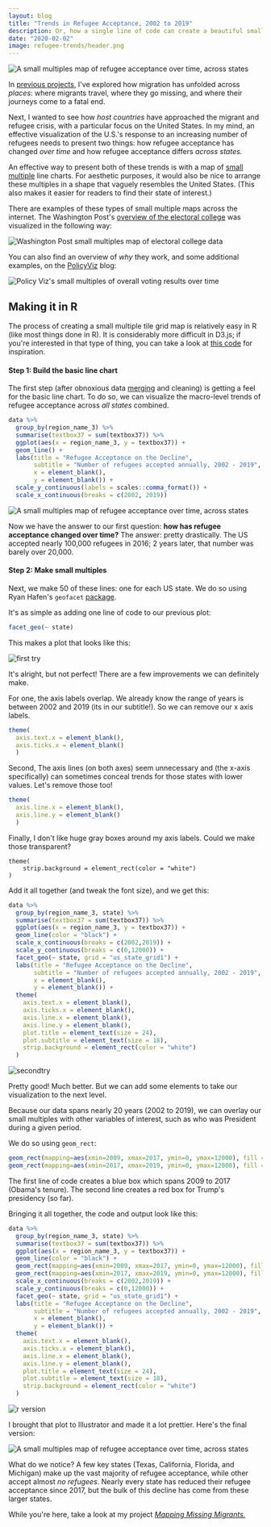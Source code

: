 ```yaml
---
layout: blog
title: "Trends in Refugee Acceptance, 2002 to 2019"
description: Or, how a single line of code can create a beautiful small multiples US map.
date: "2020-02-02"
image: refugee-trends/header.png
---
```


<script>
  import Image from "../../lib/global/Image.svelte"
  import Info from "../../lib/global/Info.svelte"
</script>

<Image alt="A small multiples map of refugee acceptance over time, across states" src="../images/blog/refugee-trends/featured.png"></Image>

In [previous projects](https://connorrothschild.github.io/map-missing-migrants/), I've explored how migration has unfolded across _places_: where migrants travel, where they go missing, and where their journeys come to a fatal end.

Next, I wanted to see how _host countries_ have approached the migrant and refugee crisis, with a particular focus on the United States. In my mind, an effective visualization of the U.S.'s response to an increasing number of refugees needs to present two things: how refugee acceptance has changed _over time_ and how refugee acceptance differs _across states._

An effective way to present both of these trends is with a map of [small multiple](https://en.wikipedia.org/wiki/Small_multiple) line charts. For aesthetic purposes, it would also be nice to arrange these multiples in a shape that vaguely resembles the United States. (This also makes it easier for readers to find their state of interest.)

There are examples of these types of small multiple maps across the internet. The Washington Post's [overview of the electoral college](https://www.washingtonpost.com/graphics/politics/how-fair-is-the-electoral-college/) was visualized in the following way:

<Image alt="Washington Post small multiples map of electoral college data" src="../images/blog/refugee-trends/wapo.png"></Image>

You can also find an overview of _why_ they work, and some additional examples, on the [PolicyViz](https://policyviz.com/2016/05/19/small-multiple-tile-grid-map/) blog:

<Image alt="Policy Viz's small multiples of overall voting results over time" src="../images/blog/refugee-trends/policyviz.jpg"></Image>

## Making it in R

The process of creating a small multiple tile grid map is relatively easy in R (like most things done in R). It is considerably more difficult in D3.js; if you're interested in that type of thing, you can take a look at [this code](https://bl.ocks.org/jinniluo/a95b27b1f4ea65ae94ab6ca3fcfb5934#index.html) for inspiration.

#### Step 1: Build the basic line chart

The first step (after obnoxious data [merging](https://raw.githubusercontent.com/connorrothschild/R/master/refugee-trends/merge.R) and cleaning) is getting a feel for the basic line chart. To do so, we can visualize the macro-level trends of refugee acceptance across _all states_ combined.

```r
data %>%
  group_by(region_name_3) %>%
  summarise(textbox37 = sum(textbox37)) %>%
  ggplot(aes(x = region_name_3, y = textbox37)) +
  geom_line() +
  labs(title = "Refugee Acceptance on the Decline",
       subtitle = "Number of refugees accepted annually, 2002 - 2019",
       x = element_blank(),
       y = element_blank()) +
  scale_y_continuous(labels = scales::comma_format()) +
  scale_x_continuous(breaks = c(2002, 2019))
```

<Image alt="A small multiples map of refugee acceptance over time, across states" src="../images/blog/refugee-trends/macro.jpg"></Image>

Now we have the answer to our first question: **how has refugee acceptance changed over time?** The answer: pretty drastically. The US accepted nearly 100,000 refugees in 2016; 2 years later, that number was barely over 20,000.

#### Step 2: Make small multiples

Next, we make 50 of these lines: one for each US state. We do so using Ryan Hafen's `geofacet` [package](https://hafen.github.io/geofacet/rd.html).

It's as simple as adding one line of code to our previous plot:

```r
facet_geo(~ state)
```

This makes a plot that looks like this:

<Image alt="first try" src="../images/blog/refugee-trends/firsttry.jpg"></Image>

It's alright, but not perfect! There are a few improvements we can definitely make.

For one, the axis labels overlap. We already know the range of years is between 2002 and 2019 (its in our subtitle!). So we can remove our x axis labels.

```r
theme(
  axis.text.x = element_blank(),
  axis.ticks.x = element_blank()
  )
```

Second, The axis lines (on both axes) seem unnecessary and (the x-axis specifically) can sometimes conceal trends for those states with lower values. Let's remove those too!

```r
theme(
  axis.line.x = element_blank(),
  axis.line.y = element_blank()
  )
```

Finally, I don't like huge gray boxes around my axis labels. Could we make those transparent?

```
theme(
    strip.background = element_rect(color = "white")
)
```

Add it all together (and tweak the font size), and we get this:

```r
data %>%
  group_by(region_name_3, state) %>%
  summarise(textbox37 = sum(textbox37)) %>%
  ggplot(aes(x = region_name_3, y = textbox37)) +
  geom_line(color = "black") +
  scale_x_continuous(breaks = c(2002,2019)) +
  scale_y_continuous(breaks = c(0,12000)) +
  facet_geo(~ state, grid = "us_state_grid1") +
  labs(title = "Refugee Acceptance on the Decline",
       subtitle = "Number of refugees accepted annually, 2002 - 2019",
       x = element_blank(),
       y = element_blank()) +
  theme(
    axis.text.x = element_blank(),
    axis.ticks.x = element_blank(),
    axis.line.x = element_blank(),
    axis.line.y = element_blank(),
    plot.title = element_text(size = 24),
    plot.subtitle = element_text(size = 18),
    strip.background = element_rect(color = "white")
  )
```

<Image alt="secondtry" src="../images/blog/refugee-trends/secondtry.jpg"></Image>

Pretty good! Much better. But we can add some elements to take our visualization to the next level.

Because our data spans nearly 20 years (2002 to 2019), we can overlay our small multiples with other variables of interest, such as who was President during a given period.

We do so using `geom_rect`:

```r
geom_rect(mapping=aes(xmin=2009, xmax=2017, ymin=0, ymax=12000), fill = "#ADD8E6", alpha = .05) +
geom_rect(mapping=aes(xmin=2017, xmax=2019, ymin=0, ymax=12000), fill = "#FF9999", alpha = .05) +
```

The first line of code creates a blue box which spans 2009 to 2017 (Obama's tenure). The second line creates a red box for Trump's presidency (so far).

Bringing it all together, the code and output look like this:

```r
data %>%
  group_by(region_name_3, state) %>%
  summarise(textbox37 = sum(textbox37)) %>%
  ggplot(aes(x = region_name_3, y = textbox37)) +
  geom_line(color = "black") +
  geom_rect(mapping=aes(xmin=2009, xmax=2017, ymin=0, ymax=12000), fill = "#ADD8E6", alpha = .05) +
  geom_rect(mapping=aes(xmin=2017, xmax=2019, ymin=0, ymax=12000), fill = "#FF9999", alpha = .05) +
  scale_x_continuous(breaks = c(2002,2019)) +
  scale_y_continuous(breaks = c(0,12000)) +
  facet_geo(~ state, grid = "us_state_grid1") +
  labs(title = "Refugee Acceptance on the Decline",
       subtitle = "Number of refugees accepted annually, 2002 - 2019",
       x = element_blank(),
       y = element_blank()) +
  theme(
    axis.text.x = element_blank(),
    axis.ticks.x = element_blank(),
    axis.line.x = element_blank(),
    axis.line.y = element_blank(),
    plot.title = element_text(size = 24),
    plot.subtitle = element_text(size = 18),
    strip.background = element_rect(color = "white")
  )
```

<Image alt="r version" src="../images/blog/refugee-trends/ref.png"></Image>

I brought that plot to Illustrator and made it a lot prettier. Here's the final version:

<Image alt="A small multiples map of refugee acceptance over time, across states" src="../images/blog/refugee-trends/featured.png"></Image>

What do we notice? A few key states (Texas, California, Florida, and Michigan) make up the vast majority of refugee acceptance, while other accept almost _no_ _refugees_. Nearly every state has reduced their refugee acceptance since 2017, but the bulk of this decline has come from these larger states.

While you're here, take a look at my project [_Mapping Missing Migrants._](https://connorrothschild.github.io/map-missing-migrants/)
